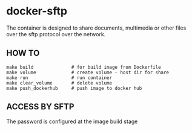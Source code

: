 # docker-sftp
The container is designed to share documents, multimedia or other files over the sftp protocol over the network.

## HOW TO
````
make build              # for build image from Dockerfile
make volume             # create volume - host dir for share
make run                # run container
make clear_volume       # delete volume
make push_dockerhub     # push image to docker hub
````


## ACCESS BY SFTP
The password is configured at the image build stage